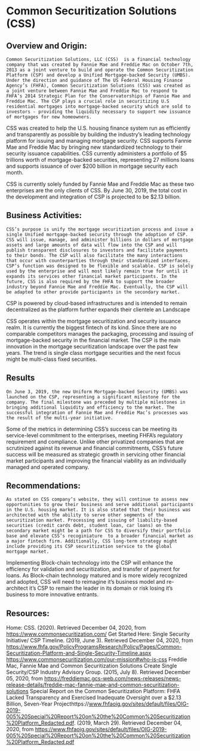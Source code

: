 # **Common Securitization Solutions (CSS)**

## **Overview and Origin:**


	Common Securitization Solutions, LLC (CSS)  is a financial technology company that was created by Fannie Mae and Freddie Mac on October 7th, 2013 as a joint venture to build and operate the Common Securitization Platform (CSP) and develop a Unified Mortgage-backed Security (UMBS).  Under the direction and guidance of The US Federal Housing Finance Agency’s (FHFA), Common Securitization Solutions (CSS) was created as a joint venture between Fannie Mae and Freddie Mac to respond to FHFA’s 2014 Strategic Plan for the Conservatorships of Fannie Mae and Freddie Mac. The CSP plays a crucial role in securitizing U.S residential mortgages into mortgage-backed security which are sold to investors - providing the liquidity necessary to support new issuance of mortgages for new homeowners. 

CSS was created to help the U.S. housing finance system run as efficiently and transparently as possible by building the industry’s leading technology platform for issuing and managing mortgage security.  CSS supports Fannie Mae and Freddie Mac by bringing new standardized technology to their security issuance capabilities. CSS currently administers a portfolio of $5 trillions worth of mortgage-backed securities, representing 27 millions loans and supports issuance of over $200 billion in mortgage security each month. 

CSS is currently solely funded by Fannie Mae and Freddie Mac as these two enterprises are the only clients of CSS. By June 30, 2019, the total cost in the development and integration of CSP is projected to be $2.13 billion.


## **Business Activities:**

	CSS’s purpose is unify the mortgage securitization process and issue a single Unified mortgage-backed security through the adoption of CSP. CSS will issue, manage, and administer billions in dollars of mortgage assets and large amounts of data will flow into the CSP and will publish transparent disclosures to investors and facilitate payments to their bonds. The CSP will also facilitate the many interactions that occur with counterparties through their standardized interfaces. CSP’s function was designed to be flexible and scalable. CSP is solely used by the enterprise and will most likely remain true for until it expands its services other financial market participants. In the future, CSS is also required by the FHFA to support the broader industry beyond Fannie Mae and Freddie Mac. Eventually, the CSP will be adapted to other provide participants in the secondary market. 

CSP is powered by cloud-based infrastructures and is intended to remain decentralized as the platform further expands their clientele an
Landscape 

CSS operates within the mortgage securitization and security issuance realm. It is currently the biggest fintech of its kind. Since there are no comparable competitors manages the packaging, processing and issuing of mortgage-backed security in the financial market. The CSP is the main innovation in the mortgage securitization landscape over the past few years. The trend is single class mortgage securities and the next focus might be multi-class fixed securities. 


## **Results**

	On June 3, 2019, the new Uniform Mortgage-backed Security (UMBS) was launched on the CSP, representing a significant milestone for the company. The final milestone was preceded by multiple milestones in bringing additional liquidity and efficiency to the market. The successful integration of Fannie Mae and Freddie Mac’s processes was the result of the multi-year initiative. 

Some of the metrics in determining CSS’s success can be meeting its service-level commitment to the enterprises, meeting FHFA’s regulatory requirement and compliance. Unlike other privatized companies that are scrutinized against its revenue and financial commitments, CSS’s future success will be measured as strategic growth in servicing other financial market participants and improving the financial viability as an individually managed and operated company.  



## **Recommendations:**


	As stated on CSS company’s website, they will continue to assess new opportunities to grow their business and serve additional participants in the U.S. housing market. It is also stated that their business was architected with the ability to serve other segments of the securitization market. Processing and issuing of liability-based securities (credit cards debt, student loan, car loans) on the secondary market might be a path for CSS to diversify their portfolio base and elevate CSS’s recoginiature  to a broader financial market as a major fintech firm. Additionally, CSS long-term strategy might include providing its CSP securitization service to the global mortgage market. 

Implementing Block-chain technology into the CSP will enhance the efficiency for validation and securitization, and transfer of payment for loans. As Block-chain technology matured and is more widely recognized and adopted, CSS will need to reimagine it’s business model and re-architect it’s CSP to remain the leader in its domain or risk losing it’s business to more innovative entrants. 


## **Resources:**

Home: CSS. (2020). Retrieved December 04, 2020, from https://www.commonsecuritization.com/
Get Started Here: Single Security Initiative/ CSP Timeline. (2019, June 3). Retrieved December 04, 2020, from https://www.fhfa.gov/PolicyProgramsResearch/Policy/Pages/Common-Securitization-Platform-and-Single-Security-Timeline.aspx
https://www.commonsecuritization.com/our-mission#who-is-css
Freddie Mac, Fannie Mae and Common Securitization Solutions Create Single Security/CSP Industry Advisory Group. (2015, July 8). Retrieved December 05, 2020, from https://freddiemac.gcs-web.com/news-releases/news-release-details/freddie-mac-fannie-mae-and-common-securitization-solutions
Special Report on the Common Securitization Platform: FHFA Lacked Transparency and Exercised Inadequate Oversight over a $2.13 Billion, Seven-Year Projecthttps://www.fhfaoig.gov/sites/default/files/OIG-2019-005%20Special%20Report%20on%20the%20Common%20Securitization%20Platform_Redacted.pdf. (2019, March 29). Retrieved December 04, 2020, from https://www.fhfaoig.gov/sites/default/files/OIG-2019-005%20Special%20Report%20on%20the%20Common%20Securitization%20Platform_Redacted.pdf
